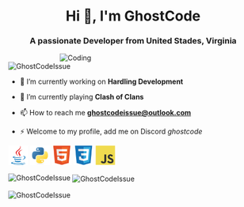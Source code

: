 <h1 align="center">Hi 👋, I'm GhostCode</h1>
<h3 align="center">A passionate Developer from United Stades, Virginia</h3>
<img align="right" alt="Coding" width="400" src="https://media2.giphy.com/media/iIqmM5tTjmpOB9mpbn/giphy.gif?cid=6c09b952foz76sf83tw3hz2dyopux13deyn979yqc2ia6vsd&ep=v1_internal_gif_by_id&rid=giphy.gif&ct=g">


<p align="left"> <img src="https://komarev.com/ghpvc/?username=GhostCodeIssue&label=Profile%20views&color=0e75b6&style=flat" alt="GhostCodeIssue" /> </p>

- 🔭 I’m currently working on **Hardling Development**

- 🌱 I’m currently playing **Clash of Clans**

- 📫 How to reach me **ghostcodeissue@outlook.com**

- ⚡ Welcome to my profile, add me on Discord _ghostcode_

<p>
  <a href="https://www.java.com/"><img src="https://raw.githubusercontent.com/devicons/devicon/master/icons/java/java-original.svg" alt="java" width="40"   
 height="40"/></a>
  <a href="https://www.python.org/"><img   
 src="https://raw.githubusercontent.com/devicons/devicon/master/icons/python/python-original.svg" alt="python" width="40" height="40"/></a>
  <a href="https://developer.mozilla.org/es/docs/Web/HTML"><img   
 src="https://github.com/devicons/devicon/blob/master/icons/html5/html5-original.svg" alt="html5" width="40" height="40"/></a>
  <a href="https://developer.mozilla.org/es/docs/Web/CSS"><img   
 src="https://github.com/devicons/devicon/blob/master/icons/css3/css3-original.svg" alt="css3" width="40" height="40"/></a>
  <a href="https://developer.mozilla.org/es/docs/Web/JavaScript"><img   
 src="https://github.com/devicons/devicon/blob/master/icons/javascript/javascript-original.svg" alt="javascript" width="40" height="40"/></a>  
  </p>
  
<p><img align="left" src="https://github-readme-stats.vercel.app/api/top-langs?username=GhostCodeIssue&show_icons=true&locale=en&layout=compact&theme=tokyonight" alt="GhostCodeIssue" /></p>

<p>&nbsp;<img align="center" src="https://github-readme-stats.vercel.app/api?username=GhostCodeIssue&show_icons=true&locale=en&theme=tokyonight" alt="GhostCodeIssue" /></p>

<p><img align="center" src="https://github-readme-streak-stats.herokuapp.com/?user=GhostCodeIssue&&theme=tokyonight" alt="GhostCodeIssue" /></p>
